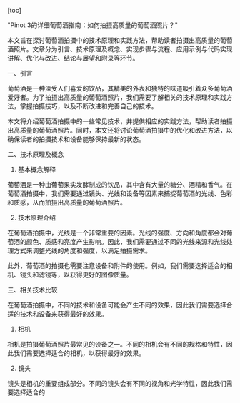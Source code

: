 
[toc]                    
                
                
"Pinot 3的详细葡萄酒指南：如何拍摄高质量的葡萄酒照片？"

本文旨在探讨葡萄酒拍摄中的技术原理和实践方法，帮助读者拍摄出高质量的葡萄酒照片。文章分为引言、技术原理及概念、实现步骤与流程、应用示例与代码实现讲解、优化与改进、结论与展望和附录等环节。

一、引言

葡萄酒是一种深受人们喜爱的饮品，其精美的外表和独特的味道吸引着众多葡萄酒爱好者。为了拍摄出高质量的葡萄酒照片，我们需要了解相关的技术原理和实践方法，掌握拍摄技巧，以及不断改进和完善自己的技术。

本文将介绍葡萄酒拍摄中的一些常见技术，并提供相应的实践方法，帮助读者拍摄出高质量的葡萄酒照片。同时，本文还将讨论葡萄酒拍摄中的优化和改进方法，以确保读者的拍摄技术和设备能够保持最新的状态。

二、技术原理及概念

1. 基本概念解释

葡萄酒是一种由葡萄果实发酵制成的饮品，其中含有大量的糖分、酒精和香气。在葡萄酒拍摄中，我们需要通过镜头、光线和设备等因素来捕捉葡萄酒的光线、色彩和质感，从而拍摄出高质量的葡萄酒照片。

2. 技术原理介绍

在葡萄酒拍摄中，光线是一个非常重要的因素。光线的强度、方向和角度都会对葡萄酒的颜色、质感和亮度产生影响。因此，我们需要通过不同的光线来源和光线处理方式来调整光线的角度和强度，以满足拍摄需求。

此外，葡萄酒的拍摄也需要注意设备和附件的使用。例如，我们需要选择适合的相机、镜头和滤镜等，以获得更好的图像质量。

三、相关技术比较

在葡萄酒拍摄中，不同的技术和设备可能会产生不同的效果，因此我们需要选择合适的技术和设备来获得最好的效果。

1. 相机

相机是拍摄葡萄酒照片最常见的设备之一。不同的相机会有不同的规格和特性，因此我们需要选择适合的相机，以获得最好的效果。

2. 镜头

镜头是相机的重要组成部分。不同的镜头会有不同的视角和光学特性，因此我们需要选择适合的

